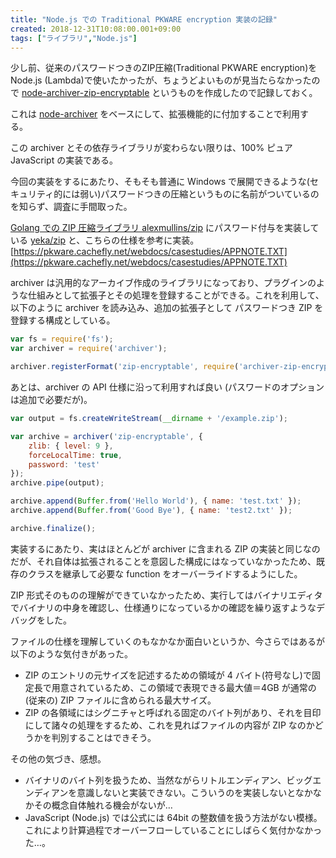 ```yaml
---
title: "Node.js での Traditional PKWARE encryption 実装の記録"
created: 2018-12-31T10:08:00.001+09:00
tags: ["ライブラリ","Node.js"]
---
```

少し前、従来のパスワードつきのZIP圧縮(Traditional PKWARE encryption)をNode.js (Lambda)で使いたかったが、ちょうどよいものが見当たらなかったので [node-archiver-zip-encryptable](https://github.com/ksoichiro/node-archiver-zip-encryptable) というものを作成したので記録しておく。

これは [node-archiver](https://github.com/archiverjs/node-archiver) をベースにして、拡張機能的に付加することで利用する。

この archiver とその依存ライブラリが変わらない限りは、100% ピュア JavaScript の実装である。

今回の実装をするにあたり、そもそも普通に Windows で展開できるような(セキュリティ的には弱い)パスワードつきの圧縮というものに名前がついているのを知らず、調査に手間取った。

[Golang での ZIP 圧縮ライブラリ alexmullins/zip](https://github.com/alexmullins/zip) にパスワード付与を実装している [yeka/zip](https://github.com/yeka/zip) と、こちらの仕様を参考に実装。
[https://pkware.cachefly.net/webdocs/casestudies/APPNOTE.TXT](https://pkware.cachefly.net/webdocs/casestudies/APPNOTE.TXT)

archiver は汎用的なアーカイブ作成のライブラリになっており、プラグインのような仕組みとして拡張子とその処理を登録することができる。これを利用して、以下のように archiver を読み込み、追加の拡張子として パスワードつき ZIP を登録する構成としている。

```js
var fs = require('fs');
var archiver = require('archiver');

archiver.registerFormat('zip-encryptable', require('archiver-zip-encryptable'));
```

あとは、archiver の API 仕様に沿って利用すれば良い (パスワードのオプションは追加で必要だが)。

```js
var output = fs.createWriteStream(__dirname + '/example.zip');

var archive = archiver('zip-encryptable', {
    zlib: { level: 9 },
    forceLocalTime: true,
    password: 'test'
});
archive.pipe(output);

archive.append(Buffer.from('Hello World'), { name: 'test.txt' });
archive.append(Buffer.from('Good Bye'), { name: 'test2.txt' });

archive.finalize();
```

実装するにあたり、実はほとんどが archiver に含まれる ZIP の実装と同じなのだが、それ自体は拡張されることを意図した構成にはなっていなかったため、既存のクラスを継承して必要な function をオーバーライドするようにした。

ZIP 形式そのものの理解ができていなかったため、実行してはバイナリエディタでバイナリの中身を確認し、仕様通りになっているかの確認を繰り返すようなデバッグをした。

ファイルの仕様を理解していくのもなかなか面白いというか、今さらではあるが以下のような気付きがあった。

- ZIP のエントリの元サイズを記述するための領域が 4 バイト(符号なし)で固定長で用意されているため、この領域で表現できる最大値＝4GB が通常の(従来の) ZIP ファイルに含められる最大サイズ。
- ZIP の各領域にはシグニチャと呼ばれる固定のバイト列があり、それを目印にして諸々の処理をするため、これを見ればファイルの内容が ZIP なのかどうかを判別することはできそう。

その他の気づき、感想。

- バイナリのバイト列を扱うため、当然ながらリトルエンディアン、ビッグエンディアンを意識しないと実装できない。こういうのを実装しないとなかなかその概念自体触れる機会がないが…
- JavaScript (Node.js) では公式には 64bit の整数値を扱う方法がない模様。これにより計算過程でオーバーフローしていることにしばらく気付かなかった…。
